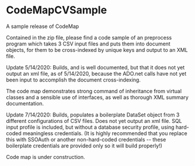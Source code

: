 # CodeMapCVSample
A sample release of CodeMap

Contained in the zip file, please find a code sample of an preprocess program which takes 3 CSV input files and puts them into document objects, for them to be cross-indexed by unique keys and output to an XML file.

Update 5/14/2020: Builds, and is well documented, but that it does not yet output an xml file, as of 5/14/2020, because the ADO.net calls have not yet been input to accomplish the document cross-indexing.

The code map demonstrates strong command of inheritance from virtual classes and a sensible use of interfaces, as well as thorough XML summary documentation.

Update 7/14/2020: Builds, populates a boilerplate DataSet object from 3 different configurations of CSV files. Does not yet output an xml file. SQL input profile is included, but without a database security profile, using hard-coded meaningless credentials. (It is highly recommended that you replace this with SSOAuth or another non-hard-coded credentials -- these boilerplate credentials are provided only so it will build properly!)

Code map is under construction.

